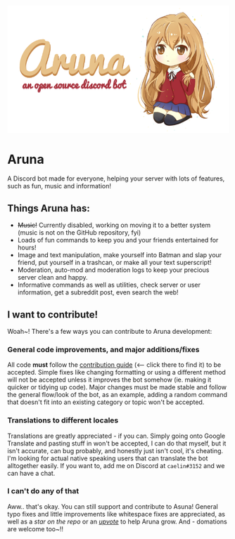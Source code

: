 ![Image](https://raw.githubusercontent.com/caelinj/Aruna/master/assets/github-banner.png)
# Aruna
A Discord bot made for everyone, helping your server with lots of features, such as fun, music and information!

## Things Aruna has:
- ~~Music!~~ Currently disabled, working on moving it to a better system (music is not on the GitHub repository, fyi)
- Loads of fun commands to keep you and your friends entertained for hours!
- Image and text manipulation, make yourself into Batman and slap your friend, put yourself in a trashcan, or make all your text superscript!
- Moderation, auto-mod and moderation logs to keep your precious server clean and happy.
- Informative commands as well as utilities, check server or user information, get a subreddit post, even search the web!

## I want to contribute!
Woah~! There's a few ways you can contribute to Aruna development:

### General code improvements, and major additions/fixes
All code **must** follow the [contribution guide]() (<-- click there to find it) to be accepted. Simple fixes like changing formatting or using a different method will not be accepted unless it improves the bot somehow (ie. making it quicker or tidying up code). Major changes must be made stable and follow the general flow/look of the bot, as an example, adding a random command that doesn't fit into an existing category or topic won't be accepted.

### Translations to different locales
Translations are greatly appreciated - if you can. Simply going onto Google Translate and pasting stuff in won't be accepted, I can do that myself, but it isn't accurate, can bug probably, and honestly just isn't cool, it's cheating. I'm looking for actual native speaking users that can translate the bot alltogether easily. If you want to, add me on Discord at `caelin#3152` and we can have a chat.

### I can't do any of that
Aww.. that's okay. You can still support and contribute to Asuna! General typo fixes and little improvements like whitespace fixes are appreciated, as well as a *star on the repo* or an [*upvote*]() to help Aruna grow. And - domations are welcome too~!!
